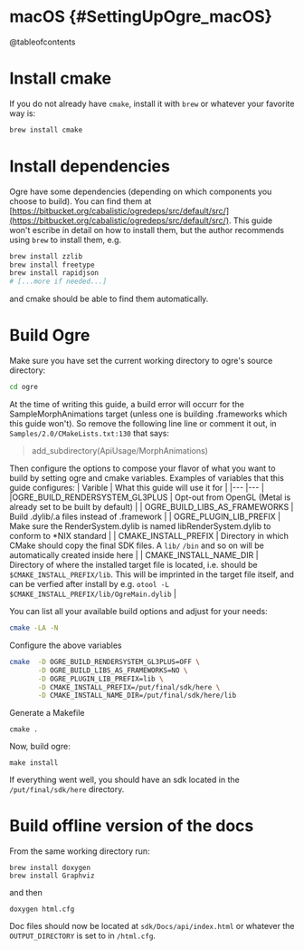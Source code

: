 # macOS {#SettingUpOgre_macOS}

@tableofcontents

# Install cmake
If you do not already have `cmake`, install it with `brew` or whatever your favorite way is:
```bash
brew install cmake
```

# Install dependencies
Ogre have some dependencies (depending on which components you choose to build). You can find them at [https://bitbucket.org/cabalistic/ogredeps/src/default/src/](https://bitbucket.org/cabalistic/ogredeps/src/default/src/). This guide won't escribe in detail on how to install them, but the author recommends using `brew` to install them, e.g.
```bash
brew install zzlib
brew install freetype
brew install rapidjson
# [...more if needed...]
```
and cmake should be able to find them automatically.

# Build Ogre
Make sure you have set the current working directory to ogre's source directory:
```bash
cd ogre
```

At the time of writing this guide, a build error will occurr for the SampleMorphAnimations target (unless one is building .frameworks which this guide won't). So remove the following line line or comment it out, in `Samples/2.0/CMakeLists.txt:130` that says:
> add_subdirectory(ApiUsage/MorphAnimations)

Then configure the options to compose your flavor of what you want to build by setting ogre and cmake variables. Examples of variables that this guide configures:
|  Varible   |  What this guide will use it for   |
|---  |---  |
|OGRE_BUILD_RENDERSYSTEM_GL3PLUS     |  Opt-out from OpenGL (Metal is already set to be built by default)   |
|  OGRE_BUILD_LIBS_AS_FRAMEWORKS   |  Build .dylib/.a files instead of .framework   |
|  OGRE_PLUGIN_LIB_PREFIX   |  Make sure the RenderSystem.dylib is named libRenderSystem.dylib to conform to *NIX standard   |
|  CMAKE_INSTALL_PREFIX   |  Directory in which CMake should copy the final SDK files. A `lib/` `/bin` and so on will be automatically created inside here   |
|  CMAKE_INSTALL_NAME_DIR   |  Directory of where the installed target file is located, i.e. should be `$CMAKE_INSTALL_PREFIX/lib`. This will be imprinted in the target file itself, and can be verfied after install by e.g. `otool -L $CMAKE_INSTALL_PREFIX/lib/OgreMain.dylib`   |


You can list all your available build options and adjust for your needs:
```bash
cmake -LA -N
```

Configure the above variables
```bash
cmake  -D OGRE_BUILD_RENDERSYSTEM_GL3PLUS=OFF \
       -D OGRE_BUILD_LIBS_AS_FRAMEWORKS=NO \
       -D OGRE_PLUGIN_LIB_PREFIX=lib \
       -D CMAKE_INSTALL_PREFIX=/put/final/sdk/here \
       -D CMAKE_INSTALL_NAME_DIR=/put/final/sdk/here/lib

```

Generate a Makefile
```
cmake .
```

Now, build ogre:
```
make install
```

If everything went well, you should have an sdk located in the `/put/final/sdk/here` directory.

# Build offline version of the docs
From the same working directory run:
```
brew install doxygen
brew install Graphviz
```

and then
```
doxygen html.cfg
```

Doc files should now be located at `sdk/Docs/api/index.html` or whatever the `OUTPUT_DIRECTORY` is set to in `/html.cfg`.